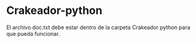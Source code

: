 # Crakeador-python
El archivo doc.txt debe estar dentro de la carpeta Crakeador python para que pueda funcionar.
